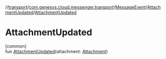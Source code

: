 //[transport](../../../../index.md)/[com.genesys.cloud.messenger.transport](../../index.md)/[MessageEvent](../index.md)/[AttachmentUpdated](index.md)/[AttachmentUpdated](-attachment-updated.md)

# AttachmentUpdated

[common]\
fun [AttachmentUpdated](-attachment-updated.md)(attachment: [Attachment](../../-attachment/index.md))
